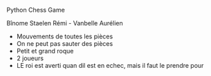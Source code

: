 Python Chess Game 

Bînome Staelen Rémi - Vanbelle Aurélien

- Mouvements de toutes les pièces
- On ne peut pas sauter des pièces
- Petit et grand roque
- 2 joueurs
- LE roi est averti quan dil est en echec, mais il faut le prendre pour
